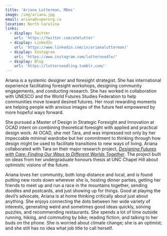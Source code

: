 ```yaml
---
title: 'Ariana Lutterman, MDes'
image: /img/ariana.jpg
email: ariana@superorg.ca
location: North Carolina
links:
  - display: Twitter
    url: 'https://twitter.com/atmlutter'
  - display: LinkedIn
    url: 'https://www.linkedin.com/in/arianalutterman/'
  - display: Instagram
    url: 'https://www.instagram.com/lutternoodle/'
  - display: Blog
    url: 'https://lutternoodling.tumblr.com/'
---
```

Ariana is a systemic designer and foresight strategist. She has international experience facilitating foresight workshops, designing community engagements, and conducting research. She has worked in collaboration with UNESCO and the World Futures Studies Federation to help communities move toward desired futures. Her most rewarding moments are helping people with anxious images of the future feel empowered by more hopeful ways forward.

She pursued a Master of Design in Strategic Foresight and Innovation at OCAD intent on combining theoretical foresight with applied and practical design work. At OCAD, she met Tara, and was impressed not only by her impeccable minimal wardrobe but her commitment to thinking through how design might be used to facilitate transitions to new ways of living. Ariana collaborated with Tara on their major research project, [_Designing Futures with Care: Finding Our Ways to Different Worlds Together_](http://openresearch.ocadu.ca/id/eprint/2634/1/Campbell_Tara_Lutterman_Ariana_2019_MDES_SFI_MRP.pdf). The project built on ideas from her undergraduate honours thesis at UNC Chapel Hill about optimistic visions of the future.

Ariana loves her community, both long-distance and local, and is found putting new roots down wherever she is, hosting dinner parties, getting her friends to meet up and run a race in the mountains together, sending doodles and postcards, and just showing up for things. Good at playing the devil’s advocate, Ariana is at home thinking critically about just about anything. She enjoys connecting the dots between her wide variety of interests, generating weird and sometimes good ideas quickly, solving puzzles, and recommending restaurants. She spends a lot of time outside running, hiking, and commuting by bike; reading fiction; and talking to her buds on the phone. She is worried about climate change; she is an optimist; and she still has no idea what job title to call herself.
